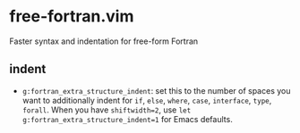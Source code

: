 free-fortran.vim
================

Faster syntax and indentation for free-form Fortran

indent
--------------------------------------------------------------------------------

- `g:fortran_extra_structure_indent`: set this to the number of spaces you want
  to additionally indent for `if`, `else`, `where`, `case`, `interface`, `type`,
  `forall`. When you have
  `shiftwidth=2`, use `let g:fortran_extra_structure_indent=1` for Emacs
  defaults.
